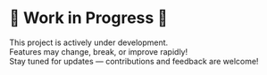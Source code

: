 # 🚧 Work in Progress 🚧

This project is actively under development.  
Features may change, break, or improve rapidly!  
Stay tuned for updates — contributions and feedback are welcome!

